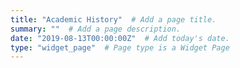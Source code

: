 ```yaml
---
title: "Academic History"  # Add a page title.
summary: ""  # Add a page description.
date: "2019-08-13T00:00:00Z"  # Add today's date.
type: "widget_page"  # Page type is a Widget Page
---
```



